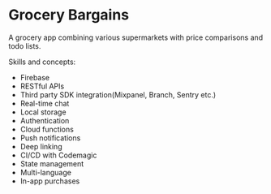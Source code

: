 # Grocery Bargains

A grocery app combining various supermarkets with price comparisons and todo lists.

Skills and concepts:
- Firebase
- RESTful APIs
- Third party SDK integration(Mixpanel, Branch, Sentry etc.)
- Real-time chat
- Local storage
- Authentication
- Cloud functions
- Push notifications
- Deep linking
- CI/CD with Codemagic
- State management
- Multi-language
- In-app purchases
